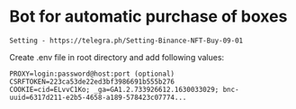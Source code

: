 # Bot for automatic purchase of boxes

```text
Setting - https://telegra.ph/Setting-Binance-NFT-Buy-09-01
```

Create .env file in root directory and add following values:
```dotenv
PROXY=login:password@host:port (optional)
CSRFTOKEN=223ca53de22ed3bf3986691b555b276
COOKIE=cid=ELvvC1Ko; _ga=GA1.2.733926612.1630033029; bnc-uuid=6317d211-e2b5-4658-a189-578423c07774...
```